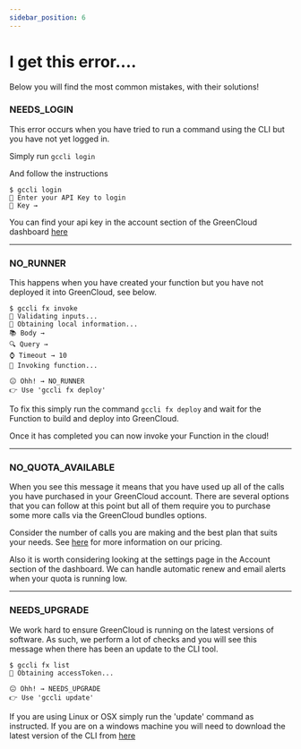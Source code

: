 ```yaml
---
sidebar_position: 6
---
```


# I get this error....

Below you will find the most common mistakes, with their solutions!

### NEEDS_LOGIN

This error occurs when you have tried to run a command using the CLI but you have not yet logged in.

Simply run `gccli login`

And follow the instructions

<cliWindow>

```text {1}
$ gccli login
👷 Enter your API Key to login
🔐 Key → 
```

</cliWindow>

You can find your api key in the account section of the GreenCloud dashboard [here](https://app.greencloudcomputing.io)

***
### NO_RUNNER

This happens when you have created your function but you have not deployed it into GreenCloud, see below.


<cliWindow>

```text {1,9}
$ gccli fx invoke
👷 Validating inputs...
📄 Obtaining local information...
📚 Body → 
🔍 Query → 
⌚ Timeout → 10
🚀 Invoking function...

😐 Ohh! → NO_RUNNER
👉 Use 'gccli fx deploy'
```

</cliWindow>

To fix this simply run the command `gccli fx deploy` and wait for the Function to build and deploy into GreenCloud. 

Once it has completed you can now invoke your Function in the cloud!

***
### NO_QUOTA_AVAILABLE

When you see this message it means that you have used up all of the calls you have purchased in your GreenCloud account. There are several options that you can follow at this point but all of them require you to purchase some more calls via the GreenCloud bundles options.

Consider the number of calls you are making and the best plan that suits your needs. See [here](https://www.greencloudcomouting.io#pricing) for more information on our pricing. 

Also it is worth considering looking at the settings page in the Account section of the dashboard. We can handle automatic renew and email alerts when your quota is running low.

***
### NEEDS_UPGRADE

We work hard to ensure GreenCloud is running on the latest versions of software. As such, we perform a lot of checks and you will see this message when there has been an update to the CLI tool.

<cliWindow>

```text {1,9}
$ gccli fx list
🔑 Obtaining accessToken...

😐 Ohh! → NEEDS_UPGRADE
👉 Use 'gccli update'

```

If you are using Linux or OSX simply run the 'update' command as instructed. If you are on a windows machine you will need to download the latest version of the CLI from [here](https://dl.greencloudcomputing.io/gccli)

</cliWindow>